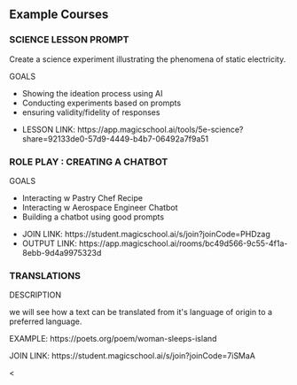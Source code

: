 <h2>Example Courses</h2>
<h3>SCIENCE LESSON PROMPT</h3>
<p>Create a science experiment illustrating the phenomena of static electricity.</p>
<p>GOALS</p>
<ul>
<li>Showing the ideation process using AI</li>
<li>Conducting experiments based on prompts</li>
<li>ensuring validity/fidelity of responses</li>
</ul>
<ul><li>LESSON LINK: https://app.magicschool.ai/tools/5e-science?share=92133de0-57d9-4449-b4b7-06492a7f9a51</li></ul>
<h3>ROLE PLAY : CREATING A CHATBOT</h3>
<p>GOALS<br>
<ul>
<li>Interacting w Pastry Chef Recipe</li> 
  <li>Interacting w Aerospace Engineer Chatbot</li>
<li>Building a chatbot using good prompts</li>
</ul>
<ul><li>JOIN LINK: https://student.magicschool.ai/s/join?joinCode=PHDzag</li>
<li>OUTPUT LINK: https://app.magicschool.ai/rooms/bc49d566-9c55-4f1a-8ebb-9d4a9975323d</li></ul>
<h3>TRANSLATIONS</h3>

<p>DESCRIPTION</p>
<p>we will see how a text can be translated from it's language of origin to a preferred language.</p>
<p>EXAMPLE: https://poets.org/poem/woman-sleeps-island</p>
<p>JOIN LINK: https://student.magicschool.ai/s/join?joinCode=7iSMaA</p>
<
